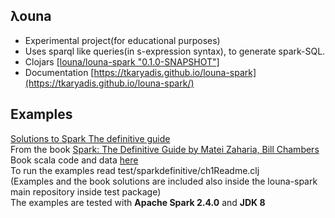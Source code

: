 ## λouna
- Experimental project(for educational purposes)  
- Uses sparql like queries(in s-expression syntax), to generate spark-SQL.
- Clojars [[louna/louna-spark "0.1.0-SNAPSHOT"]](https://clojars.org/louna/louna-spark)  
- Documentation [https://tkaryadis.github.io/louna-spark](https://tkaryadis.github.io/louna-spark/)  

## Examples
[Solutions to Spark The definitive guide](https://github.com/tkaryadis/louna-spark-def-guide)  
From the book [Spark: The Definitive Guide by Matei Zaharia, Bill Chambers](https://www.oreilly.com/library/view/spark-the-definitive/9781491912201/)  
Book scala code and data [here](https://github.com/databricks/Spark-The-Definitive-Guide)  
To run the examples read test/sparkdefinitive/ch1Readme.clj  
(Examples and the book solutions are included also inside the louna-spark main repository inside test package)    
The examples are tested with **Apache Spark 2.4.0** and **JDK 8**  
